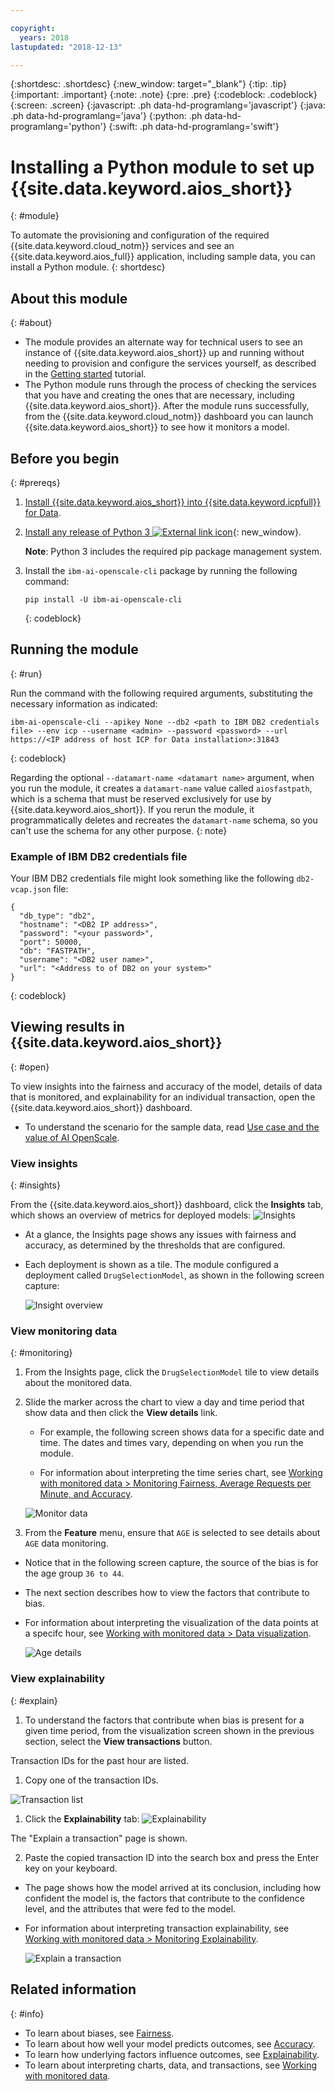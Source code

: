 ```yaml
---

copyright:
  years: 2018
lastupdated: "2018-12-13"

---
```


{:shortdesc: .shortdesc}
{:new_window: target="_blank"}
{:tip: .tip}
{:important: .important}
{:note: .note}
{:pre: .pre}
{:codeblock: .codeblock}
{:screen: .screen}
{:javascript: .ph data-hd-programlang='javascript'}
{:java: .ph data-hd-programlang='java'}
{:python: .ph data-hd-programlang='python'}
{:swift: .ph data-hd-programlang='swift'}

# Installing a Python module to set up {{site.data.keyword.aios_short}}
{: #module}

To automate the provisioning and configuration of the required {{site.data.keyword.cloud_notm}} services and see an {{site.data.keyword.aios_full}} application, including sample data, you can install a Python module.
{: shortdesc}

## About this module
{: #about}

- The module provides an alternate way for technical users to see an instance of {{site.data.keyword.aios_short}} up and running without needing to provision and configure the services yourself, as described in the [Getting started](/docs/services/ai-openscale-icp/getting-started.html) tutorial.
- The Python module runs through the process of checking the services that you have and creating the ones that are necessary, including {{site.data.keyword.aios_short}}. After the module runs successfully, from the {{site.data.keyword.cloud_notm}} dashboard you can launch {{site.data.keyword.aios_short}} to see how it monitors a model.

## Before you begin
{: #prereqs}

1. [Install {{site.data.keyword.aios_short}} into {{site.data.keyword.icpfull}} for Data](/docs/services/ai-openscale-icp/install-icp.html).

2. [Install any release of Python 3 ![External link icon](../../icons/launch-glyph.svg "External link icon")](https://www.python.org/downloads/){: new_window}.

   **Note**: Python 3 includes the required pip package management system.

3. Install the `ibm-ai-openscale-cli` package by running the following command:

    ```
    pip install -U ibm-ai-openscale-cli
    ```
    {: codeblock}

## Running the module
{: #run}

Run the command with the following required arguments, substituting the necessary information as indicated:

```
ibm-ai-openscale-cli --apikey None --db2 <path to IBM DB2 credentials file> --env icp --username <admin> --password <password> --url https://<IP address of host ICP for Data installation>:31843
```
{: codeblock}

Regarding the optional `--datamart-name <datamart name>` argument, when you run the module, it creates a `datamart-name` value called `aiosfastpath`, which is a schema that must be reserved exclusively for use by {{site.data.keyword.aios_short}}. If you rerun the module, it programmatically deletes and recreates the `datamart-name` schema, so you can't use the schema for any other purpose.
{: note}

### Example of IBM DB2 credentials file

Your IBM DB2 credentials file might look something like the following `db2-vcap.json` file:

```
{
  "db_type": "db2",
  "hostname": "<DB2 IP address>",
  "password": "<your password>",
  "port": 50000,
  "db": "FASTPATH",
  "username": "<DB2 user name>",
  "url": "<Address to of DB2 on your system>"
}
```
{: codeblock}

## Viewing results in {{site.data.keyword.aios_short}}
{: #open}

To view insights into the fairness and accuracy of the model, details of data that is monitored, and explainability for an individual transaction, open the {{site.data.keyword.aios_short}} dashboard.

- To understand the scenario for the sample data, read [Use case and the value of AI OpenScale](/docs/services/ai-openscale-icp/getting-started.html#use-case-and-the-value-of-ai-openscale).

### View insights
{: #insights}

From the {{site.data.keyword.aios_short}} dashboard, click the **Insights** tab, which shows an overview of metrics for deployed models: ![Insights](images/insight-dash-tab.png)

- At a glance, the Insights page shows any issues with fairness and accuracy, as determined by the thresholds that are configured.

- Each deployment is shown as a tile. The module configured a deployment called `DrugSelectionModel`, as shown in the following screen capture:

  ![Insight overview](images/setup01.png)

### View monitoring data
{: #monitoring}

1. From the Insights page, click the `DrugSelectionModel` tile to view details about the monitored data.
2. Slide the marker across the chart to view a day and time period that show data and then click the **View details** link.

   - For example, the following screen shows data for a specific date and time. The dates and times vary, depending on when you run the module.

   - For information about interpreting the time series chart, see [Working with monitored data > Monitoring Fairness, Average Requests per Minute, and Accuracy](/docs/services/ai-openscale-icp/insight-timechart.html#insight-time-chart).

    ![Monitor data](images/setup02.png)

3. From the **Feature** menu, ensure that `AGE` is selected to see details about  `AGE` data monitoring.

  - Notice that in the following screen capture, the source of the bias is for the age group `36 to 44`.

  - The next section describes how to view the factors that contribute to bias.

  - For information about interpreting the visualization of the data points at a specifc hour, see [Working with monitored data > Data visualization](/docs/services/ai-openscale-icp/insight-timechart.html#insight-data-visual).

    ![Age details](images/setup03.png)

### View explainability
{: #explain}

1. To understand the factors that contribute when bias is present for a given time period, from the visualization screen shown in the previous section, select the **View transactions** button.

  Transaction IDs for the past hour are listed.

1. Copy one of the transaction IDs.

  ![Transaction list](images/setup04.png)

1. Click the **Explainability** tab: ![Explainability](images/explainability.png)

  The "Explain a transaction" page is shown.

2. Paste the copied transaction ID into the search box and press the Enter key on your keyboard.

  - The page shows how the model arrived at its conclusion, including how confident the model is, the factors that contribute to the confidence level, and the attributes that were fed to the model.

  - For information about interpreting transaction explainability, see [Working with monitored data > Monitoring Explainability](/docs/services/ai-openscale-icp/insight-timechart.html#insight-explain).

    ![Explain a transaction](images/setup05.png)

## Related information
{: #info}

- To learn about biases, see [Fairness](/docs/services/ai-openscale-icp/monitor-fairness.html).
- To learn about how well your model predicts outcomes, see [Accuracy](/docs/services/ai-openscale-icp/monitor-accuracy.html).
- To learn how underlying factors influence outcomes, see [Explainability](/docs/services/ai-openscale-icp/monitor-explain.html).
- To learn about interpreting charts, data, and transactions, see [Working with monitored data](/docs/services/ai-openscale-icp/insight-timechart.html).
